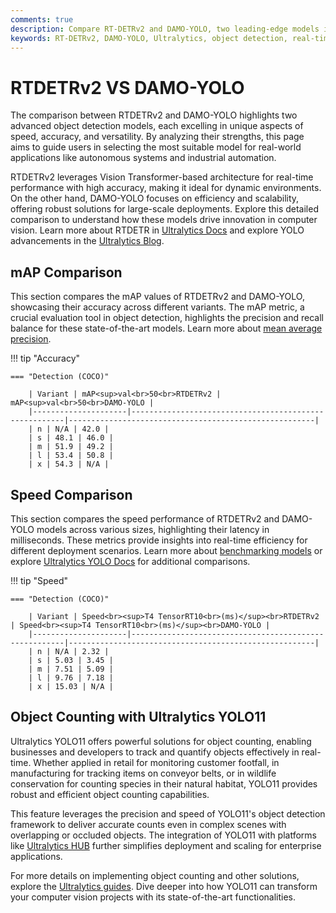 ```yaml
---
comments: true
description: Compare RT-DETRv2 and DAMO-YOLO, two leading-edge models in real-time object detection and computer vision. Explore their performance, efficiency, and adaptability for edge AI applications, powered by Ultralytics' cutting-edge technology.
keywords: RT-DETRv2, DAMO-YOLO, Ultralytics, object detection, real-time AI, edge AI, computer vision, model comparison, AI performance
---
```


# RTDETRv2 VS DAMO-YOLO

The comparison between RTDETRv2 and DAMO-YOLO highlights two advanced object detection models, each excelling in unique aspects of speed, accuracy, and versatility. By analyzing their strengths, this page aims to guide users in selecting the most suitable model for real-world applications like autonomous systems and industrial automation.

RTDETRv2 leverages Vision Transformer-based architecture for real-time performance with high accuracy, making it ideal for dynamic environments. On the other hand, DAMO-YOLO focuses on efficiency and scalability, offering robust solutions for large-scale deployments. Explore this detailed comparison to understand how these models drive innovation in computer vision. Learn more about RTDETR in [Ultralytics Docs](https://docs.ultralytics.com/reference/models/rtdetr/model/) and explore YOLO advancements in the [Ultralytics Blog](https://www.ultralytics.com/blog/ultralytics-yolo11-has-arrived-redefine-whats-possible-in-ai).


## mAP Comparison

This section compares the mAP values of RTDETRv2 and DAMO-YOLO, showcasing their accuracy across different variants. The mAP metric, a crucial evaluation tool in object detection, highlights the precision and recall balance for these state-of-the-art models. Learn more about [mean average precision](https://www.ultralytics.com/glossary/mean-average-precision-map).


!!! tip "Accuracy"

	=== "Detection (COCO)"

		| Variant | mAP<sup>val<br>50<br>RTDETRv2 | mAP<sup>val<br>50<br>DAMO-YOLO |
		|---------------------|-------------------------------------------------------|-------------------------------------------------------|
		| n | N/A | 42.0 |
		| s | 48.1 | 46.0 |
		| m | 51.9 | 49.2 |
		| l | 53.4 | 50.8 |
		| x | 54.3 | N/A |
		

## Speed Comparison

This section compares the speed performance of RTDETRv2 and DAMO-YOLO models across various sizes, highlighting their latency in milliseconds. These metrics provide insights into real-time efficiency for different deployment scenarios. Learn more about [benchmarking models](https://docs.ultralytics.com/modes/benchmark/) or explore [Ultralytics YOLO Docs](https://docs.ultralytics.com/models/yolov10/) for additional comparisons.


!!! tip "Speed"

	=== "Detection (COCO)"

		| Variant | Speed<br><sup>T4 TensorRT10<br>(ms)</sup><br>RTDETRv2 | Speed<br><sup>T4 TensorRT10<br>(ms)</sup><br>DAMO-YOLO |
		|---------------------|-------------------------------------------------------|-------------------------------------------------------|
		| n | N/A | 2.32 |
		| s | 5.03 | 3.45 |
		| m | 7.51 | 5.09 |
		| l | 9.76 | 7.18 |
		| x | 15.03 | N/A |

## Object Counting with Ultralytics YOLO11

Ultralytics YOLO11 offers powerful solutions for object counting, enabling businesses and developers to track and quantify objects effectively in real-time. Whether applied in retail for monitoring customer footfall, in manufacturing for tracking items on conveyor belts, or in wildlife conservation for counting species in their natural habitat, YOLO11 provides robust and efficient object counting capabilities.

This feature leverages the precision and speed of YOLO11's object detection framework to deliver accurate counts even in complex scenes with overlapping or occluded objects. The integration of YOLO11 with platforms like [Ultralytics HUB](https://www.ultralytics.com/hub) further simplifies deployment and scaling for enterprise applications.

For more details on implementing object counting and other solutions, explore the [Ultralytics guides](https://docs.ultralytics.com/guides/). Dive deeper into how YOLO11 can transform your computer vision projects with its state-of-the-art functionalities.
